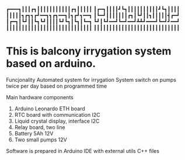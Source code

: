 
┏━━━┓┃┃┃┏┓┃┃┃┃┃┃┃┃┃┃┃┏┓┃┃┃┃┃
┃┏━┓┃┃┃┃┛┗┓┃┃┃┃┃┃┃┃┃┃┛┗┓┃┃┃┃
┃┃┃┃┃┓┏┓┓┏┛━━┓┓┏┓━━┓┃┓┏┛┓━━┓
┃┗━┛┃┃┃┃┃┃┃┏┓┃┗┛┃┃┓┃┃┃┃┃┫┏━┛
┃┏━┓┃┗┛┃┃┗┓┗┛┃┃┃┃┗┛┗┓┃┗┓┃┗━┓
┗┛┃┗┛━━┛┗━┛━━┛┻┻┛━━━┛┗━┛┛━━┛
┃┃┃┃┃┃┃┃┃┃┃┃┃┃┃┃┃┃┃┃┃┃┃┃┃┃┃┃
┃┃┃┃┃┃┃┃┃┃┃┃┃┃┃┃┃┃┃┃┃┃┃┃┃┃┃┃

# This is balcony irrygation system based on arduino.

Funcjonality
Automated system for irrygation
System switch on pumps twice per day based on programmed time 

Main hardware components
1. Arduino Leonardo ETH board
2. RTC board with communication I2C
3. Liquid crystal display, interface I2C
3. Relay board, two line
4. Battery 5Ah 12V
5. Two small pumps 12V


Software is prepared in Arduino IDE with external utils C++ files

